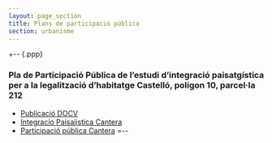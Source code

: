 ```yaml
---
layout: page_section
title: Plans de participació pública
section: urbanisme
---
```

+-- {.ppp}
### Pla de Participació Pública de l’estudi d’integració paisatgística per a la legalització d’habitatge Castelló, polígon 10, parcel·la 212

* [Publicació DOCV](/pdf/Urbanisme/PartPublica/09-20-2011-IntPais/DOCV%2020-09-2011.pdf)
* [Integracio Paisajistica Cantera](/pdf/Urbanisme/PartPublica/09-20-2011-IntPais/IntegracionPaisajisticaCantera.pdf)
* [Participació pública Cantera](/pdf/Urbanisme/PartPublica/09-20-2011-IntPais/ParticipacioPublicaCANTERA.pdf)
=--